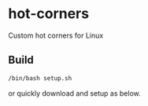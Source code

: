 # hot-corners

Custom hot corners for Linux

## Build

```bash
/bin/bash setup.sh
```

or quickly download and setup as below.
